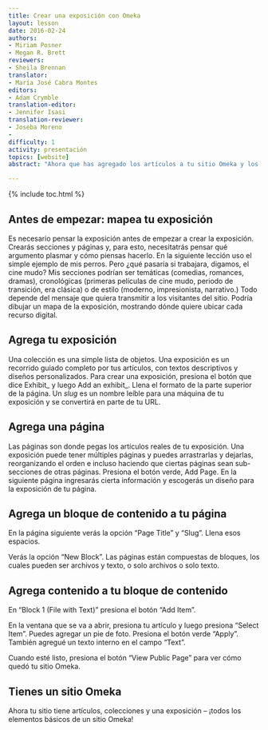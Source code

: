 ```yaml
---
title: Crear una exposición con Omeka
layout: lesson
date: 2016-02-24
authors:
- Miriam Posner
- Megan R. Brett
reviewers:
- Sheila Brennan
translator:
- María José Cabra Montes
editors:
- Adam Crymble
translation-editor:
- Jennifer Isasi
translation-reviewer:
- Joseba Moreno
-
difficulty: 1
activity: presentación
topics: [website]
abstract: "Ahora que has agregado los artículos a tu sitio Omeka y los agrupaste por colecciones, estás listo para el paso siguiente: llevar a tus usuarios a un tour guiado por los artículos coleccionados."

---
```


{% include toc.html %}

## Antes de empezar: mapea tu exposición
Es necesario pensar la exposición antes de empezar a crear la exposición. Crearás secciones y páginas y, para esto, necesitatrás pensar qué argumento plasmar y cómo piensas hacerlo. En la siguiente lección uso el simple ejemplo de mis perros. Pero ¿qué pasaría si trabajara, digamos, el cine mudo? Mis secciones podrían ser temáticas (comedias, romances, dramas), cronológicas (primeras películas de cine mudo, periodo de transición, era clásica) o de estilo (moderno, impresionista, narrativo.) Todo depende del mensaje que quiera transmitir a los visitantes del sitio. Podría dibujar un mapa de la exposición, mostrando dónde quiere ubicar cada recurso digital.

## Agrega tu exposición

Una colección es una simple lista de objetos. Una exposición es un recorrido guiado completo por tus artículos, con textos descriptivos y diseños personalizados. Para crear una exposición, presiona el botón que dice Exhibit_ y luego Add an exhibit_. Llena el formato de la parte superior de la página. Un _slug_ es un nombre leíble para una máquina de tu exposición y se convertirá en parte de tu URL.

## Agrega una página

Las páginas son donde pegas los artículos reales de tu exposición. Una exposición puede tener múltiples páginas y puedes arrastrarlas y dejarlas, reorganizando el orden  e incluso haciendo que ciertas páginas sean sub-secciones de otras páginas.
Presiona el botón verde, Add Page. En la siguiente página ingresarás cierta información y escogerás un diseño para la exposición de tu página.

## Agrega un bloque de contenido a tu página
En la página siguiente verás la opción “Page Title” y “Slug”. Llena esos espacios.

Verás la opción “New Block”. Las páginas están compuestas de bloques, los cuales pueden ser archivos y texto, o solo archivos o solo texto.

## Agrega contenido a tu bloque de contenido

En “Block 1 (File with Text)” presiona el botón “Add Item”.

En la ventana que se va a abrir, presiona tu artículo y luego presiona “Select Item”. Puedes agregar un pie de foto. Presiona el botón verde “Apply”. También agregué un texto interno en el campo “Text”.

Cuando esté listo, presiona el botón “View Public Page” para ver cómo quedó tu sitio Omeka.

## Tienes un sitio Omeka
Ahora tu sitio tiene artículos, colecciones y una exposición – ¡todos los elementos básicos de un sitio Omeka!
